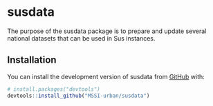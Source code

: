 
# susdata

The purpose of the susdata package is to prepare and update several
national datasets that can be used in Sus instances.

## Installation

You can install the development version of susdata from
[GitHub](https://github.com/) with:

``` r
# install.packages("devtools")
devtools::install_github("MSSI-urban/susdata")
```
